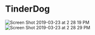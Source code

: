 # TinderDog

![Screen Shot 2019-03-23 at 2 28 19 PM](https://user-images.githubusercontent.com/43420527/54871906-0dd5ae80-4d79-11e9-8143-1141db98440b.png)
![Screen Shot 2019-03-23 at 2 28 29 PM](https://user-images.githubusercontent.com/43420527/54871907-0dd5ae80-4d79-11e9-9f7b-7dbdefc07134.png)
